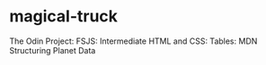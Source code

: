 # magical-truck
The Odin Project: FSJS: Intermediate HTML and CSS: Tables: MDN Structuring Planet Data

